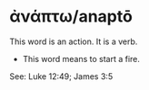 # ἀνάπτω/anaptō 
This word is an action. It is a verb.

* This word means to start a fire. 

See: Luke 12:49; James 3:5
